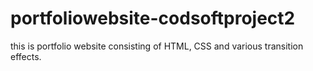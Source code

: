 # portfoliowebsite-codsoftproject2
this is portfolio website consisting of HTML, CSS and various transition effects.
